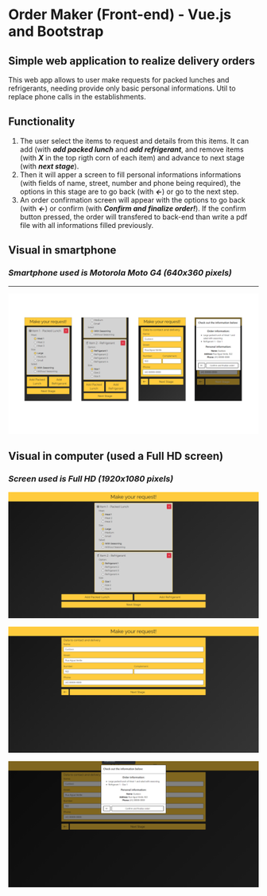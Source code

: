 # Order Maker (Front-end) - Vue.js and Bootstrap

## **Simple web application to realize delivery orders**
This web app allows to user make requests for packed lunches and refrigerants, needing provide only basic personal informations. Util to replace phone calls in the establishments.

## **Functionality**

1. The user select the items to request and details from this items. It can add (with ***add packed lunch*** and ***add refrigerant***, and remove items (with ***X*** in the top rigth corn of each item) and advance to next stage (with ***next stage***).
2. Then it will apper a screen to fill personal informations informations (with fields of name, street, number and phone being required), the options in this stage are to go back (with ***<-***) or go to the next step.
3. An order confirmation screen will appear with the options to go back (with ***<-***) or confirm (with ***Confirm and finalize order!***). If the confirm button pressed, the order will transfered to back-end than write a pdf file with all informations filled previously.

## Visual in smartphone
### *Smartphone used is Motorola Moto G4 (640x360 pixels)*

---

![](/src/assets/phone_example.png)
## Visual in computer (used a Full HD screen)
### *Screen used is Full HD (1920x1080 pixels)*

![](/src/assets/computer_example_1.png)

![](/src/assets/computer_example_2.png)

![](/src/assets/computer_example_3.png)
